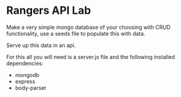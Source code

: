 # Rangers API Lab

Make a very simple mongo database of your choosing with CRUD functionality, use a seeds file to populate this with data.


Serve up this data in an api.

For this all you will need is a server.js file and the following installed dependencies:

- mongodb
- express
- body-parser
